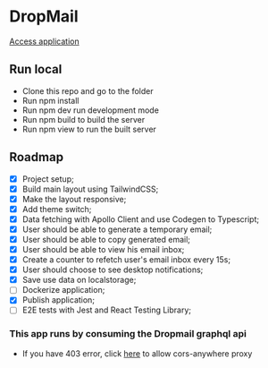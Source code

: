 # DropMail

[Access application](https://dropmail-tau.vercel.app/)

## Run local

- Clone this repo and go to the folder
- Run npm install
- Run npm dev run development mode
- Run npm build to build the server
- Run npm view to run the built server

## Roadmap

- [x] Project setup;
- [x] Build main layout using TailwindCSS;
- [x] Make the layout responsive;
- [x] Add theme switch;
- [x] Data fetching with Apollo Client and use Codegen to Typescript;
- [x] User should be able to generate a temporary email;
- [x] User should be able to copy generated email;
- [x] User should be able to view his email inbox;
- [x] Create a counter to refetch user's email inbox every 15s;
- [x] User should choose to see desktop notifications;
- [x] Save use data on localstorage;
- [ ] Dockerize application;
- [x] Publish application;
- [ ] E2E tests with Jest and React Testing Library;

### This app runs by consuming the Dropmail graphql api
- If you have 403 error, click [here](https://cors-anywhere.herokuapp.com/corsdemo) to allow cors-anywhere proxy
